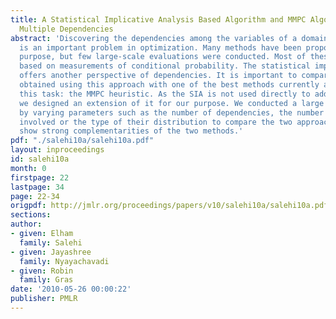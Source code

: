 ```yaml
---
title: A Statistical Implicative Analysis Based Algorithm and MMPC Algorithm for Detecting
  Multiple Dependencies
abstract: 'Discovering the dependencies among the variables of a domain from examples
  is an important problem in optimization. Many methods have been proposed for this
  purpose, but few large-scale evaluations were conducted. Most of these methods are
  based on measurements of conditional probability. The statistical implicative analysis
  offers another perspective of dependencies. It is important to compare the results
  obtained using this approach with one of the best methods currently available for
  this task: the MMPC heuristic. As the SIA is not used directly to address this problem,
  we designed an extension of it for our purpose. We conducted a large number of experiments
  by varying parameters such as the number of dependencies, the number of variables
  involved or the type of their distribution to compare the two approaches. The results
  show strong complementarities of the two methods.'
pdf: "./salehi10a/salehi10a.pdf"
layout: inproceedings
id: salehi10a
month: 0
firstpage: 22
lastpage: 34
page: 22-34
origpdf: http://jmlr.org/proceedings/papers/v10/salehi10a/salehi10a.pdf
sections: 
author:
- given: Elham
  family: Salehi
- given: Jayashree
  family: Nyayachavadi
- given: Robin
  family: Gras
date: '2010-05-26 00:00:22'
publisher: PMLR
---
```

